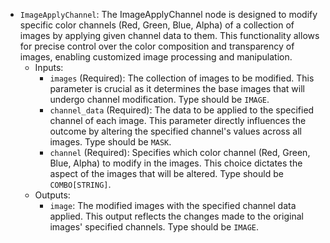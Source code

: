 - `ImageApplyChannel`: The ImageApplyChannel node is designed to modify specific color channels (Red, Green, Blue, Alpha) of a collection of images by applying given channel data to them. This functionality allows for precise control over the color composition and transparency of images, enabling customized image processing and manipulation.
    - Inputs:
        - `images` (Required): The collection of images to be modified. This parameter is crucial as it determines the base images that will undergo channel modification. Type should be `IMAGE`.
        - `channel_data` (Required): The data to be applied to the specified channel of each image. This parameter directly influences the outcome by altering the specified channel's values across all images. Type should be `MASK`.
        - `channel` (Required): Specifies which color channel (Red, Green, Blue, Alpha) to modify in the images. This choice dictates the aspect of the images that will be altered. Type should be `COMBO[STRING]`.
    - Outputs:
        - `image`: The modified images with the specified channel data applied. This output reflects the changes made to the original images' specified channels. Type should be `IMAGE`.
